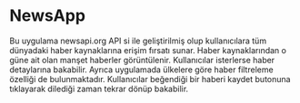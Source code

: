 # NewsApp
Bu uygulama newsapi.org API si ile geliştirilmiş olup kullanıcılara tüm dünyadaki haber kaynaklarına erişim fırsatı sunar. Haber kaynaklarından o güne ait olan manşet haberler görüntülenir. Kullanıcılar isterlerse haber detaylarına bakabilir. Ayrıca uygulamada ülkelere göre haber filtreleme özelliği de bulunmaktadır. Kullanıcılar beğendiği bir haberi kaydet butonuna tıklayarak dilediği zaman tekrar dönüp bakabilir. 

